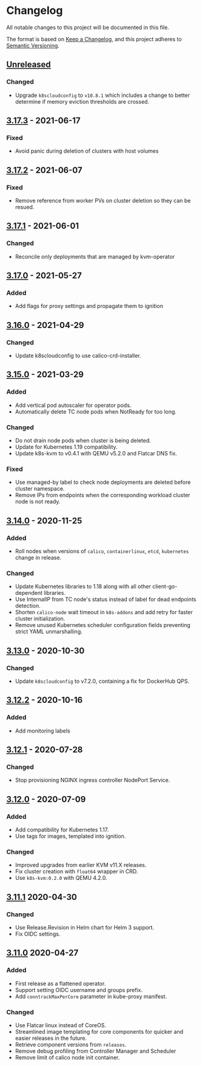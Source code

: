 # Changelog

All notable changes to this project will be documented in this file.

The format is based on [Keep a Changelog](https://keepachangelog.com/en/1.0.0/),
and this project adheres to [Semantic Versioning](https://semver.org/spec/v2.0.0.html).

## [Unreleased]

### Changed

- Upgrade `k8scloudconfig` to `v10.8.1` which includes a change to better determine if memory eviction thresholds are crossed.

## [3.17.3] - 2021-06-17

### Fixed

- Avoid panic during deletion of clusters with host volumes

## [3.17.2] - 2021-06-07

### Fixed

- Remove reference from worker PVs on cluster deletion so they can be resued.

## [3.17.1] - 2021-06-01

### Changed

- Reconcile only deployments that are managed by kvm-operator

## [3.17.0] - 2021-05-27

### Added

- Add flags for proxy settings and propagate them to ignition

## [3.16.0] - 2021-04-29

### Changed

- Update k8scloudconfig to use calico-crd-installer.

## [3.15.0] - 2021-03-29

### Added

- Add vertical pod autoscaler for operator pods.
- Automatically delete TC node pods when NotReady for too long.

### Changed

- Do not drain node pods when cluster is being deleted.
- Update for Kubernetes 1.19 compatibility.
- Update k8s-kvm to v0.4.1 with QEMU v5.2.0 and Flatcar DNS fix.

### Fixed

- Use managed-by label to check node deployments are deleted before cluster namespace.
- Remove IPs from endpoints when the corresponding workload cluster node is not ready.

## [3.14.0] - 2020-11-25

### Added

- Roll nodes when versions of `calico`, `containerlinux`, `etcd`, `kubernetes` change in release.

### Changed

- Update Kubernetes libraries to 1.18 along with all other client-go-dependent libraries.
- Use InternalIP from TC node's status instead of label for dead endpoints detection.
- Shorten `calico-node` wait timeout in `k8s-addons` and add retry for faster cluster initialization.
- Remove unused Kubernetes scheduler configuration fields preventing strict YAML unmarshalling.

## [3.13.0] - 2020-10-30

### Changed

- Update `k8scloudconfig` to v7.2.0, containing a fix for DockerHub QPS.

## [3.12.2] - 2020-10-16

### Added

- Add monitoring labels

## [3.12.1] - 2020-07-28

### Changed

- Stop provisioning NGINX ingress controller NodePort Service.

## [3.12.0] - 2020-07-09

### Added

- Add compatibility for Kubernetes 1.17.
- Use tags for images, templated into ignition.

### Changed

- Improved upgrades from earlier KVM v11.X releases.
- Fix cluster creation with `float64` wrapper in CRD.
- Use `k8s-kvm:0.2.0` with QEMU 4.2.0.

## [3.11.1] 2020-04-30

### Changed

- Use Release.Revision in Helm chart for Helm 3 support.
- Fix OIDC settings.


## [3.11.0] 2020-04-27

### Added

- First release as a flattened operator.
- Support setting OIDC username and groups prefix.
- Add `conntrackMaxPerCore` parameter in kube-proxy manifest.

### Changed

- Use Flatcar linux instead of CoreOS.
- Streamlined image templating for core components for quicker and easier releases in the future.
- Retrieve component versions from `releases`.
- Remove debug profiling from Controller Manager and Scheduler
- Remove limit of calico node init container.

[Unreleased]: https://github.com/giantswarm/kvm-operator/compare/v3.17.3...HEAD
[3.17.3]: https://github.com/giantswarm/kvm-operator/compare/v3.17.2...v3.17.3
[3.17.2]: https://github.com/giantswarm/kvm-operator/compare/v3.17.1...v3.17.2
[3.17.1]: https://github.com/giantswarm/kvm-operator/compare/v3.17.0...v3.17.1
[3.17.0]: https://github.com/giantswarm/kvm-operator/compare/v3.16.0...v3.17.0
[3.16.0]: https://github.com/giantswarm/kvm-operator/compare/v3.15.0...v3.16.0
[3.15.0]: https://github.com/giantswarm/kvm-operator/compare/v3.14.0...v3.15.0
[3.14.0]: https://github.com/giantswarm/kvm-operator/compare/v3.13.0...v3.14.0
[3.13.0]: https://github.com/giantswarm/kvm-operator/compare/v3.12.2...v3.13.0
[3.12.2]: https://github.com/giantswarm/kvm-operator/compare/v3.12.1...v3.12.2
[3.12.1]: https://github.com/giantswarm/kvm-operator/compare/v3.12.0...v3.12.1
[3.12.0]: https://github.com/giantswarm/kvm-operator/compare/v3.11.1...v3.12.0
[3.11.1]: https://github.com/giantswarm/kvm-operator/compare/v3.11.0...v3.11.1
[3.11.0]: https://github.com/giantswarm/kvm-operator/releases/tag/v3.11.0
